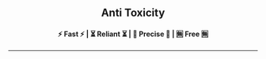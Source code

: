 <h2 align="center">Anti Toxicity</h1>
<h4 align="center">⚡ Fast ⚡ | ⏳ Reliant ⏳ | 🎯 Precise 🎯 | 🈚 Free 🈚</h4>

---
